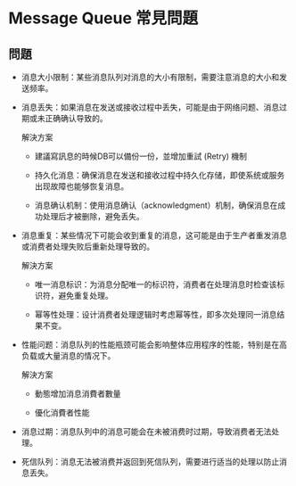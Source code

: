 # Message Queue 常見問題

## 問題

+ 消息大小限制：某些消息队列对消息的大小有限制，需要注意消息的大小和发送频率。

+ 消息丢失：如果消息在发送或接收过程中丢失，可能是由于网络问题、消息过期或未正确确认导致的。

    解決方案 

    + 建議寫訊息的時候DB可以備份一份，並增加重試 (Retry) 機制

    + 持久化消息：确保消息在发送和接收过程中持久化存储，即使系统或服务出现故障也能够恢复消息。

    + 消息确认机制：使用消息确认（acknowledgment）机制，确保消息在成功处理后才被删除，避免丢失。

+ 消息重复：某些情况下可能会收到重复的消息，这可能是由于生产者重发消息或消费者处理失败后重新处理导致的。

    解決方案 

    + 唯一消息标识：为消息分配唯一的标识符，消费者在处理消息时检查该标识符，避免重复处理。 

    + 幂等性处理：设计消费者处理逻辑时考虑幂等性，即多次处理同一消息结果不变。

+ 性能问题：消息队列的性能瓶颈可能会影响整体应用程序的性能，特别是在高负载或大量消息的情况下。

    解決方案 

    + 動態增加消息消費者數量

    + 優化消費者性能

+ 消息过期：消息队列中的消息可能会在未被消费时过期，导致消费者无法处理。

+ 死信队列：消息无法被消费并返回到死信队列，需要进行适当的处理以防止消息丢失。






